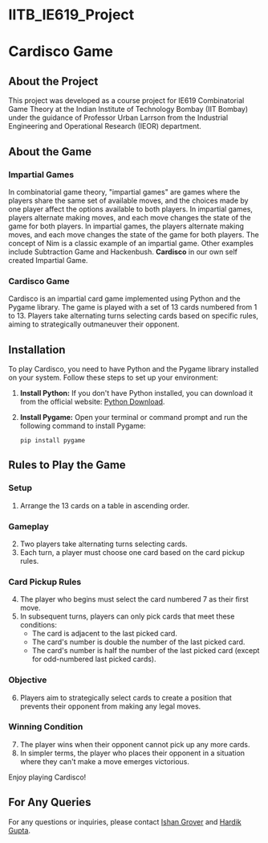 # IITB_IE619_Project

# Cardisco Game

## About the Project

This project was developed as a course project for IE619 Combinatorial Game Theory at the Indian Institute of Technology Bombay (IIT Bombay) under the guidance of Professor Urban Larrson from the Industrial Engineering and Operational Research (IEOR) department.

## About the Game

### Impartial Games
In combinatorial game theory, "impartial games" are games where the players share the same set of available moves, and the choices made by one player affect the options available to both players. In impartial games, players alternate making moves, and each move changes the state of the game for both players. In impartial games, the players alternate making moves, and each move changes the state of the game for both players. The concept of Nim is a classic example of an impartial game. Other examples include Subtraction Game and Hackenbush. **Cardisco** in our own self created Impartial Game.


### Cardisco Game
Cardisco is an impartial card game implemented using Python and the Pygame library. The game is played with a set of 13 cards numbered from 1 to 13. Players take alternating turns selecting cards based on specific rules, aiming to strategically outmaneuver their opponent.

## Installation

To play Cardisco, you need to have Python and the Pygame library installed on your system. Follow these steps to set up your environment:

1. **Install Python:**
   If you don't have Python installed, you can download it from the official website: [Python Download](https://www.python.org/downloads/).

2. **Install Pygame:**
   Open your terminal or command prompt and run the following command to install Pygame:
   
   ```shell
   pip install pygame

## Rules to Play the Game

### Setup
1. Arrange the 13 cards on a table in ascending order.

### Gameplay
2. Two players take alternating turns selecting cards.
3. Each turn, a player must choose one card based on the card pickup rules.

### Card Pickup Rules
4. The player who begins must select the card numbered 7 as their first move.
5. In subsequent turns, players can only pick cards that meet these conditions:
   - The card is adjacent to the last picked card.
   - The card's number is double the number of the last picked card.
   - The card's number is half the number of the last picked card (except for odd-numbered last picked cards).

### Objective
6. Players aim to strategically select cards to create a position that prevents their opponent from making any legal moves.

### Winning Condition
7. The player wins when their opponent cannot pick up any more cards.
8. In simpler terms, the player who places their opponent in a situation where they can't make a move emerges victorious.

Enjoy playing Cardisco!

## For Any Queries

For any questions or inquiries, please contact [Ishan Grover](mailto:22b1528@iitb.ac.in) and [Hardik Gupta](mailto:22b1540@iitb.ac.in).


